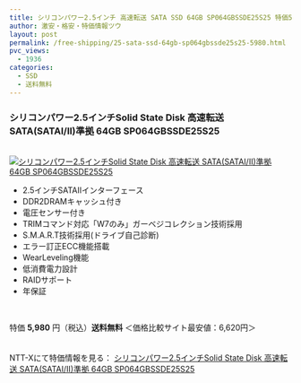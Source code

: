 ```yaml
---
title: シリコンパワー2.5インチ 高速転送 SATA SSD 64GB SP064GBSSDE25S25 特価5980円！送料無料！
author: 激安・格安・特価情報ツウ
layout: post
permalink: /free-shipping/25-sata-ssd-64gb-sp064gbssde25s25-5980.html
pvc_views:
  - 1936
categories:
  - SSD
  - 送料無料
---
```

### シリコンパワー2.5インチSolid State Disk 高速転送 SATA(SATAI/II)準拠 64GB SP064GBSSDE25S25

<div class="img-bg2 img_L">
  <a href="http://px.a8.net/svt/ejp?a8mat=ZYP6S+8IMA3E+S1Q+BWGDT&#038;a8ejpredirect=http://nttxstore.jp/_II_SL13905996" target="_blank"><br /> <img border="0" alt="シリコンパワー2.5インチSolid State Disk 高速転送 SATA(SATAI/II)準拠 64GB SP064GBSSDE25S25" src="http://i0.wp.com/image.nttxstore.jp/l2_images/S/SL/SL13905996.jpg?w=120" data-recalc-dims="1" /></a>
</div>

<!--more-->

  * 2.5インチSATAIIインターフェース
  * DDR2DRAMキャッシュ付き
  * 電圧センサー付き
  * TRIMコマンド対応「W7のみ」ガーベジコレクション技術採用
  * S.M.A.R.T技術採用(ドライブ自己診断)
  * エラー訂正ECC機能搭載
  * WearLeveling機能
  * 低消費電力設計
  * RAIDサポート
  * 年保証

<br clear="all" />

特価 <span class="tokka-price"><strong>5,980</strong></span> 円（税込）**送料無料** ＜価格比較サイト最安値：6,620円＞

　  
NTT-Xにて特価情報を見る： <span class="fs150p"><a href="http://px.a8.net/svt/ejp?a8mat=ZYP6S+8IMA3E+S1Q+BWGDT&#038;a8ejpredirect=http://nttxstore.jp/_II_SL13905996" target="_blank">シリコンパワー2.5インチSolid State Disk 高速転送 SATA(SATAI/II)準拠 64GB SP064GBSSDE25S25</a></span>